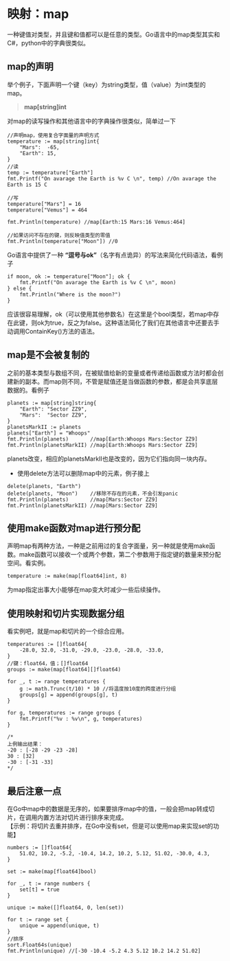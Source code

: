 # 映射：map

一种键值对类型，并且键和值都可以是任意的类型。Go语言中的map类型其实和C#，python中的字典很类似。

## map的声明

举个例子，下面声明一个键（key）为string类型，值（value）为int类型的map。
> **map[string]int**

对map的读写操作和其他语言中的字典操作很类似，简单过一下
```
//声明map，使用复合字面量的声明方式
temperature := map[string]int{
    "Mars":  -65,
    "Earth": 15,
}
//读
temp := temperature["Earth"]
fmt.Printf("On avarage the Earth is %v C \n", temp) //On avarage the Earth is 15 C

//写
temperature["Mars"] = 16
temperature["Vemus"] = 464

fmt.Println(temperature) //map[Earth:15 Mars:16 Vemus:464]

//如果访问不存在的键，则反映值类型的零值
fmt.Println(temperature["Moon"]) //0
```
Go语言中提供了一种 **“逗号与ok”**（名字有点诡异）的写法来简化代码语法，看例子
```
if moon, ok := temperature["Moon"]; ok {
    fmt.Printf("On avarage the Earth is %v C \n", moon)
} else {
    fmt.Println("Where is the moon?")
}
```
应该很容易理解，ok（可以使用其他参数名）在这里是个bool类型，若map中存在此键，则ok为true，反之为false。这种语法简化了我们在其他语言中还要去手动调用ContainKey()方法的语法。

## map是不会被复制的

之前的基本类型与数组不同，在被赋值给新的变量或者传递给函数或方法时都会创建新的副本。而map则不同，不管是赋值还是当做函数的参数，都是会共享底层数据的。看例子
```
planets := map[string]string{
    "Earth": "Sector ZZ9",
    "Mars":  "Sector ZZ9",
}
planetsMarkII := planets
planets["Earth"] = "Whoops"
fmt.Println(planets)       //map[Earth:Whoops Mars:Sector ZZ9]
fmt.Println(planetsMarkII) //map[Earth:Whoops Mars:Sector ZZ9]
```
planets改变，相应的planetsMarkII也是改变的，因为它们指向同一块内存。
* 使用delete方法可以删除map中的元素，例子接上
```
delete(planets, "Earth")
delete(planets, "Moon")    //移除不存在的元素，不会引发panic
fmt.Println(planets)       //map[Mars:Sector ZZ9]
fmt.Println(planetsMarkII) //map[Mars:Sector ZZ9]
```

## 使用make函数对map进行预分配
声明map有两种方法，一种是之前用过的复合字面量，另一种就是使用make函数。make函数可以接收一个或两个参数，第二个参数用于指定键的数量来预分配空间。看实例。
```
temperature := make(map[float64]int, 8)
```
为map指定出事大小能够在map变大时减少一些后续操作。

## 使用映射和切片实现数据分组
看实例吧，就是map和切片的一个综合应用。
```
temperatures := []float64{
    -28.0, 32.0, -31.0, -29.0, -23.0, -28.0, -33.0,
}
//键：float64，值；[]float64
groups := make(map[float64][]float64)

for _, t := range temperatures {
    g := math.Trunc(t/10) * 10 //将温度按10度的跨度进行分组
    groups[g] = append(groups[g], t)
}

for g, temperatures := range groups {
    fmt.Printf("%v : %v\n", g, temperatures)
}

/*
上例输出结果：
-20 : [-28 -29 -23 -28]
30 : [32]
-30 : [-31 -33]
*/
```

## 最后注意一点
在Go中map中的数据是无序的，如果要排序map中的值，一般会把map转成切片，在调用内置方法对切片进行排序来完成。   
【示例：将切片去重并排序，在Go中没有set，但是可以使用map来实现set的功能】
```
numbers := []float64{
    51.02, 10.2, -5.2, -10.4, 14.2, 10.2, 5.12, 51.02, -30.0, 4.3,
}

set := make(map[float64]bool)

for _, t := range numbers {
    set[t] = true
}

unique := make([]float64, 0, len(set))

for t := range set {
    unique = append(unique, t)
}
//排序
sort.Float64s(unique)
fmt.Println(unique) //[-30 -10.4 -5.2 4.3 5.12 10.2 14.2 51.02]
```